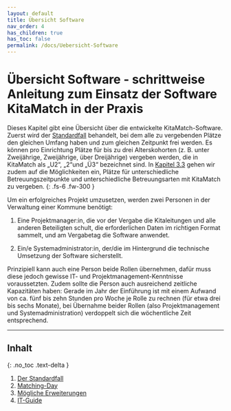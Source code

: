 ```yaml
---
layout: default
title: Übersicht Software
nav_order: 4
has_children: true
has_toc: false
permalink: /docs/Uebersicht-Software
---
```


# Übersicht Software - schrittweise Anleitung zum Einsatz der Software KitaMatch in der Praxis

Dieses Kapitel gibt eine Übersicht über die entwickelte KitaMatch-Software. Zuerst wird der [Standardfall](/docs/Uebersicht-Software/Der-Standardfall) behandelt, bei dem alle zu vergebenden Plätze den gleichen Umfang haben und zum gleichen Zeitpunkt frei werden. Es können pro Einrichtung Plätze für bis zu drei Alterskohorten (z. B. unter Zweijährige, Zweijährige, über Dreijährige) vergeben werden, die in KitaMatch als „U2“, „2“und „Ü3“ bezeichnet sind. In [Kapitel 3.3](/docs/Uebersicht-Software/Moegliche-Erweiterungen) gehen wir zudem auf die Möglichkeiten ein, Plätze für unterschiedliche Betreuungszeitpunkte und unterschiedliche Betreuungsarten mit KitaMatch zu vergeben.
{: .fs-6 .fw-300 }

Um ein erfolgreiches Projekt umzusetzen, werden zwei Personen in der Verwaltung einer Kommune benötigt: 

  1. Eine Projektmanager:in, die vor der Vergabe die Kitaleitungen und alle anderen Beteiligten schult, die erforderlichen Daten im richtigen Format sammelt, und am Vergabetag die Software anwendet. 

  2. Ein/e Systemadministrator:in, der/die im Hintergrund die technische Umsetzung der Software sicherstellt.

Prinzipiell kann auch eine Person beide Rollen übernehmen, dafür muss diese jedoch gewisse IT- und Projektmanagement-Kenntnisse voraussetzten. Zudem sollte die Person auch ausreichend zeitliche Kapazitäten haben: Gerade im Jahr der Einführung ist mit einem Aufwand von ca. fünf bis zehn Stunden pro Woche je Rolle zu rechnen (für etwa drei bis sechs Monate), bei Übernahme beider Rollen (also Projektmanagement und Systemadministration) verdoppelt sich die wöchentliche Zeit entsprechend.


---

## Inhalt
{: .no_toc .text-delta }

1. [Der Standardfall](/docs/Uebersicht-Software/Der-Standardfall)
2. [Matching-Day](/docs/Uebersicht-Software/Matching-Day)
3. [Mögliche Erweiterungen](/docs/Uebersicht-Software/Moegliche-Erweiterungen)
4. [IT-Guide](/docs/Uebersicht-Software/IT-Guide)
